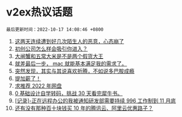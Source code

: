 # v2ex热议话题

`最后更新时间：2022-10-17 14:08:46 +0800`

1. [这两天连续遭到好几次陌生人的恶意，心态崩了](https://www.v2ex.com/t/887394)
1. [初创公司怎么样会吸引你进入？](https://www.v2ex.com/t/887365)
1. [大闸蟹和五常大米是不是两个假货大王](https://www.v2ex.com/t/887422)
1. [就差最后一步， mac 就能基本满足我的需求了。](https://www.v2ex.com/t/887305)
1. [突然发现，其实与其说喜欢折腾，不如说多巴胺成瘾](https://www.v2ex.com/t/887301)
1. [提加薪了！](https://www.v2ex.com/t/887408)
1. [求推荐 2022 年网盘](https://www.v2ex.com/t/887297)
1. [0 基础设计自学转码，挑战 30 天看完犀牛书。](https://www.v2ex.com/t/887364)
1. [[记录]-正在远程办公的我被通知研发部需要持续 996 工作制到 11 月底](https://www.v2ex.com/t/887312)
1. [还有没有那种百十块钱买 10 年的腾讯云、阿里云优惠路子？](https://www.v2ex.com/t/887392)

